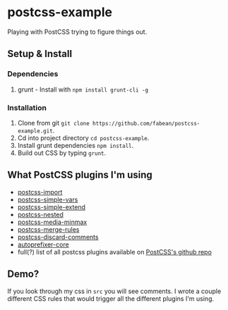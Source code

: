 # postcss-example
Playing with PostCSS trying to figure things out.

## Setup & Install

### Dependencies

1. grunt - Install with `npm install grunt-cli -g`

### Installation

1. Clone from git `git clone https://github.com/fabean/postcss-example.git`.
2. Cd into project directory `cd postcss-example`.
3. Install grunt dependencies `npm install`.
4. Build out CSS by typing `grunt`.

## What PostCSS plugins I'm using

* [postcss-import](https://github.com/postcss/postcss-import)
* [postcss-simple-vars](https://github.com/postcss/postcss-simple-vars)
* [postcss-simple-extend](https://github.com/davidtheclark/postcss-simple-extend)
* [postcss-nested](https://github.com/postcss/postcss-nested)
* [postcss-media-minmax](https://github.com/postcss/postcss-media-minmax)
* [postcss-merge-rules](https://github.com/ben-eb/postcss-merge-rules)
* [postcss-discard-comments](https://github.com/ben-eb/postcss-discard-comments)
* [autoprefixer-core](https://github.com/postcss/autoprefixer)
* full(?) list of all postcss plugins available on [PostCSS's github repo](https://github.com/postcss/postcss)

## Demo?

If you look through my css in `src` you will see comments. I wrote a couple different CSS rules that would trigger all the different plugins I'm using.